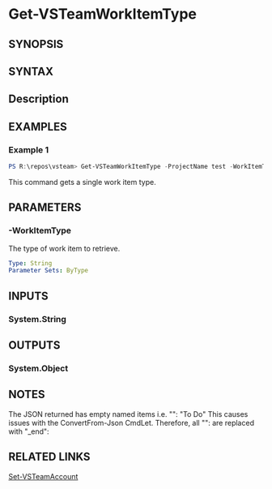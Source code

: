 <!-- #include "./common/header.md" -->

# Get-VSTeamWorkItemType

## SYNOPSIS

<!-- #include "./synopsis/Get-VSTeamWorkItemType.md" -->

## SYNTAX

## Description

<!-- #include "./synopsis/Get-VSTeamWorkItemType.md" -->

## EXAMPLES

### Example 1

```powershell
PS R:\repos\vsteam> Get-VSTeamWorkItemType -ProjectName test -WorkItemType 'Code Review Response'
```

This command gets a single work item type.

## PARAMETERS

<!-- #include "./params/projectName.md" -->

### -WorkItemType

The type of work item to retrieve.

```yaml
Type: String
Parameter Sets: ByType
```

## INPUTS

### System.String

## OUTPUTS

### System.Object

## NOTES

The JSON returned has empty named items i.e.
"": "To Do"
This causes issues with the ConvertFrom-Json CmdLet.  Therefore, all "": are replaced with "_end":

## RELATED LINKS

[Set-VSTeamAccount](Set-VSTeamAccount.md)
